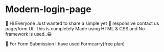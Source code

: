 # Modern-login-page

👋 Hi Everyone Just wanted to share a simple yet 🚀 responsive contact us page/form UI.
This is completely Made using HTML & CSS and No framework is used..😀

🚀 For Form Submission I have used Formcarry(free plan)
